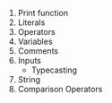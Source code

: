 1. Print function
2. Literals
3. Operators
4. Variables
5. Comments
6. Inputs
    - Typecasting
7. String
8. Comparison Operators
